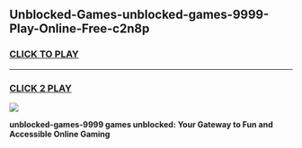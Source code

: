 
## Unblocked-Games-unblocked-games-9999-Play-Online-Free-c2n8p
<h3>
<a href="https://premium76.site?title=unblocked-games-9999&ref=26A">CLICK TO PLAY</a></h3>
<hr>

<h3>
<a href="https://premium76.site?title=unblocked-games-9999&ref=26A">CLICK 2 PLAY</a>
  
</h3>

<a href="https://premium76.site?title=unblocked-games-9999&ref=26A"><img src="https://clearcache.store/games.png"></a>


**unblocked-games-9999 games unblocked: Your Gateway to Fun and Accessible Online Gaming**
